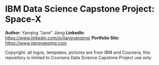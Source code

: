 # IBM Data Science Capstone Project: Space-X

**Author**: Yanqing "Jane" Jiang
**LinkedIn**: https://www.linkedin.com/in/jiangyanqing/
**Portfolio Site**: https://www.jiangyanqing.com


Copyright: all logos, templates, pictures are from IBM and Coursera, this repository is limited to Coursera Data Science Capstone Project use only
